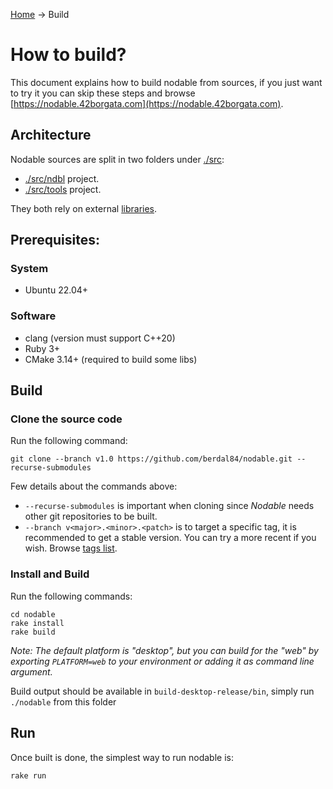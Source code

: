 [Home](./README.md) ->  Build

# How to build?

This document explains how to build nodable from sources, if you just want to try it you can skip these steps and browse [https://nodable.42borgata.com](https://nodable.42borgata.com).

## Architecture

Nodable sources are split in two folders under [./src](./src/README.md):
- [./src/ndbl](src/ndbl/README.md) project.
- [./src/tools](src/tools/README.md) project.

They both rely on external [libraries](./libs/README.md).

## Prerequisites:

### System
- Ubuntu 22.04+

### Software
- clang (version must support C++20)
- Ruby 3+
- CMake 3.14+ (required to build some libs)

## Build

### Clone the source code

Run the following command:
```console
git clone --branch v1.0 https://github.com/berdal84/nodable.git --recurse-submodules
```

Few details about the commands above:

- `--recurse-submodules` is important when cloning since *Nodable* needs other git repositories to be built.
- `--branch v<major>.<minor>.<patch>` is to target a specific tag, it is recommended to get a stable version. You can try a more recent if you wish. Browse [tags list](https://github.com/berdal84/nodable/tags).

### Install and Build

Run the following commands:

```console
cd nodable
rake install
rake build
```

_Note: The default platform is "desktop", but you can build for the "web" by exporting `PLATFORM=web` to your environment or adding it as command line argument._

Build output should be available in `build-desktop-release/bin`, simply run `./nodable` from this folder

## Run

Once built is done, the simplest way to run nodable is:

```console
rake run
```
